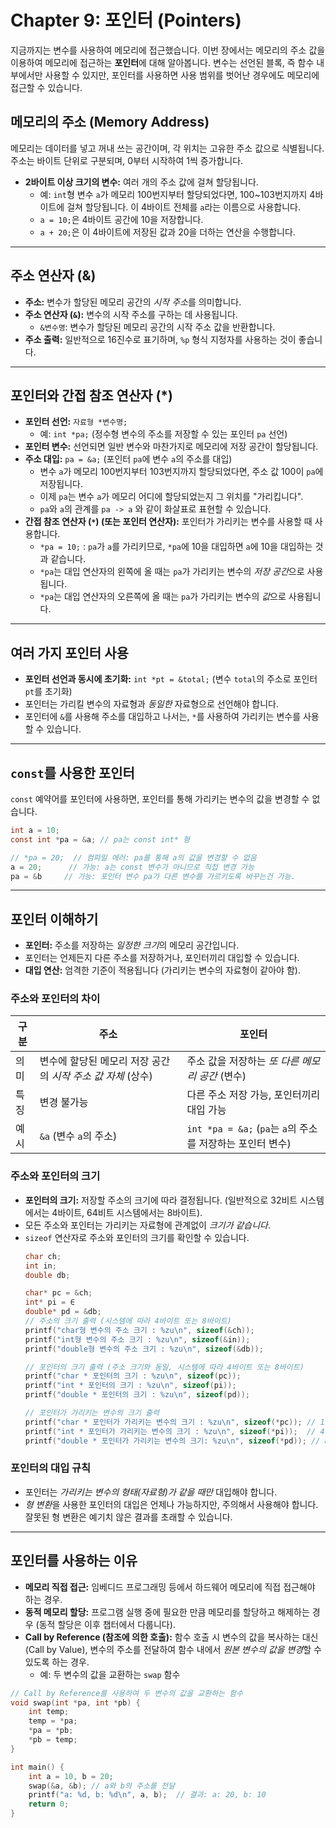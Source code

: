 # Chapter 9: 포인터 (Pointers)

지금까지는 변수를 사용하여 메모리에 접근했습니다. 이번 장에서는 메모리의 주소 값을 이용하여 메모리에 접근하는 **포인터**에 대해 알아봅니다. 변수는 선언된 블록, 즉 함수 내부에서만 사용할 수 있지만, 포인터를 사용하면 사용 범위를 벗어난 경우에도 메모리에 접근할 수 있습니다.

## 메모리의 주소 (Memory Address)

메모리는 데이터를 넣고 꺼내 쓰는 공간이며, 각 위치는 고유한 주소 값으로 식별됩니다.  주소는 바이트 단위로 구분되며, 0부터 시작하여 1씩 증가합니다.

*   **2바이트 이상 크기의 변수:** 여러 개의 주소 값에 걸쳐 할당됩니다.
    *   예: `int`형 변수 `a`가 메모리 100번지부터 할당되었다면, 100~103번지까지 4바이트에 걸쳐 할당됩니다. 이 4바이트 전체를 `a`라는 이름으로 사용합니다.
    *   `a = 10;`은 4바이트 공간에 10을 저장합니다.
    *   `a + 20;`은 이 4바이트에 저장된 값과 20을 더하는 연산을 수행합니다.
---

## 주소 연산자 (&)

*   **주소:** 변수가 할당된 메모리 공간의 *시작 주소*를 의미합니다.
*   **주소 연산자 (`&`):** 변수의 시작 주소를 구하는 데 사용됩니다.
    *   `&변수명`: 변수가 할당된 메모리 공간의 시작 주소 값을 반환합니다.
*   **주소 출력:** 일반적으로 16진수로 표기하며, `%p` 형식 지정자를 사용하는 것이 좋습니다.

---

## 포인터와 간접 참조 연산자 (*)

*   **포인터 선언:**  `자료형 *변수명;`
    *   예: `int *pa;` (정수형 변수의 주소를 저장할 수 있는 포인터 `pa` 선언)
*   **포인터 변수:** 선언되면 일반 변수와 마찬가지로 메모리에 저장 공간이 할당됩니다.
*   **주소 대입:** `pa = &a;` (포인터 `pa`에 변수 `a`의 주소를 대입)
    *   변수 `a`가 메모리 100번지부터 103번지까지 할당되었다면, 주소 값 100이 `pa`에 저장됩니다.
    *   이제 `pa`는 변수 `a`가 메모리 어디에 할당되었는지 그 위치를 "가리킵니다".
    *   `pa`와 `a`의 관계를 `pa -> a` 와 같이 화살표로 표현할 수 있습니다.
*   **간접 참조 연산자 (`*`) (또는 포인터 연산자):** 포인터가 가리키는 변수를 사용할 때 사용합니다.
    *   `*pa = 10;` :  `pa`가 `a`를 가리키므로, `*pa`에 10을 대입하면 `a`에 10을 대입하는 것과 같습니다.
    *   `*pa`는 대입 연산자의 왼쪽에 올 때는 `pa`가 가리키는 변수의 *저장 공간*으로 사용됩니다.
    *   `*pa`는 대입 연산자의 오른쪽에 올 때는 `pa`가 가리키는 변수의 *값*으로 사용됩니다.

---

## 여러 가지 포인터 사용

*   **포인터 선언과 동시에 초기화:** `int *pt = &total;` (변수 `total`의 주소로 포인터 `pt`를 초기화)
*   포인터는 가리킬 변수의 자료형과 *동일한* 자료형으로 선언해야 합니다.
* 포인터에 `&`를 사용해 주소를 대입하고 나서는, `*`를 사용하여 가리키는 변수를 사용할 수 있습니다.

---

## `const`를 사용한 포인터

`const` 예약어를 포인터에 사용하면, 포인터를 통해 가리키는 변수의 값을 변경할 수 없습니다.

```c
int a = 10;
const int *pa = &a; // pa는 const int* 형

// *pa = 20;  // 컴파일 에러: pa를 통해 a의 값을 변경할 수 없음
a = 20;      // 가능: a는 const 변수가 아니므로 직접 변경 가능
pa = &b     // 가능: 포인터 변수 pa가 다른 변수를 가르키도록 바꾸는건 가능.

```

---

## 포인터 이해하기

*   **포인터:** 주소를 저장하는 *일정한 크기*의 메모리 공간입니다.
*   포인터는 언제든지 다른 주소를 저장하거나, 포인터끼리 대입할 수 있습니다.
*   **대입 연산:** 엄격한 기준이 적용됩니다 (가리키는 변수의 자료형이 같아야 함).

### 주소와 포인터의 차이

| 구분     | 주소                                                         | 포인터                                                        |
| -------- | ------------------------------------------------------------ | ------------------------------------------------------------ |
| 의미     | 변수에 할당된 메모리 저장 공간의 *시작 주소 값 자체* (상수)   | 주소 값을 저장하는 *또 다른 메모리 공간* (변수)             |
| 특징    | 변경 불가능                                     | 다른 주소 저장 가능, 포인터끼리 대입 가능                  |
| 예시 | `&a` (변수 `a`의 주소)       | `int *pa = &a;` (`pa`는 `a`의 주소를 저장하는 포인터 변수) |

### 주소와 포인터의 크기

*   **포인터의 크기:** 저장할 주소의 크기에 따라 결정됩니다. (일반적으로 32비트 시스템에서는 4바이트, 64비트 시스템에서는 8바이트).
*    모든 주소와 포인터는 가리키는 자료형에 관계없이 *크기가 같습니다*.
*   `sizeof` 연산자로 주소와 포인터의 크기를 확인할 수 있습니다.
    ```c
    char ch;
    int in;
    double db;

    char* pc = &ch;
    int* pi = ∈
    double* pd = &db;
    // 주소의 크기 출력 (시스템에 따라 4바이트 또는 8바이트)
    printf("char형 변수의 주소 크기 : %zu\n", sizeof(&ch));
    printf("int형 변수의 주소 크기 : %zu\n", sizeof(&in));
    printf("double형 변수의 주소 크기 : %zu\n", sizeof(&db));

    // 포인터의 크기 출력 (주소 크기와 동일, 시스템에 따라 4바이트 또는 8바이트)
    printf("char * 포인터의 크기 : %zu\n", sizeof(pc));
    printf("int * 포인터의 크기 : %zu\n", sizeof(pi));
    printf("double * 포인터의 크기 : %zu\n", sizeof(pd));

    // 포인터가 가리키는 변수의 크기 출력
    printf("char * 포인터가 가리키는 변수의 크기 : %zu\n", sizeof(*pc)); // 1 (char)
    printf("int * 포인터가 가리키는 변수의 크기 : %zu\n", sizeof(*pi));  // 4 (int)
    printf("double * 포인터가 가리키는 변수의 크기: %zu\n", sizeof(*pd)); // 8 (double)

    ```

### 포인터의 대입 규칙

*   포인터는 *가리키는 변수의 형태(자료형)가 같을 때만* 대입해야 합니다.
*   *형 변환*을 사용한 포인터의 대입은 언제나 가능하지만, 주의해서 사용해야 합니다.  잘못된 형 변환은 예기치 않은 결과를 초래할 수 있습니다.

---

## 포인터를 사용하는 이유

*   **메모리 직접 접근:** 임베디드 프로그래밍 등에서 하드웨어 메모리에 직접 접근해야 하는 경우.
*   **동적 메모리 할당:** 프로그램 실행 중에 필요한 만큼 메모리를 할당하고 해제하는 경우 (동적 할당은 이후 챕터에서 다룹니다).
*   **Call by Reference (참조에 의한 호출):** 함수 호출 시 변수의 값을 복사하는 대신(Call by Value), 변수의 주소를 전달하여 함수 내에서 *원본 변수의 값을 변경*할 수 있도록 하는 경우.
    *   예: 두 변수의 값을 교환하는 `swap` 함수

```c
// Call by Reference를 사용하여 두 변수의 값을 교환하는 함수
void swap(int *pa, int *pb) {
    int temp;
    temp = *pa;
    *pa = *pb;
    *pb = temp;
}

int main() {
    int a = 10, b = 20;
    swap(&a, &b); // a와 b의 주소를 전달
    printf("a: %d, b: %d\n", a, b);  // 결과: a: 20, b: 10
    return 0;
}
